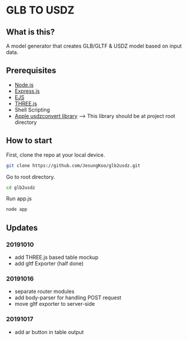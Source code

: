 # GLB TO USDZ

## What is this?

A model generator that creates GLB/GLTF & USDZ model based on input data.

## Prerequisites

* [Node.js](https://nodejs.org)
* [Express.js](https://expressjs.com)
* [EJS](https://ejs.co)
* [THREE.js](https://threejs.org)
* Shell Scripting
* [Apple usdzconvert library](https://developer.apple.com/download/more/?=USDPython) --> This library should be at project root directory

## How to start

First, clone the repo at your local device.

```bash
git clone https://github.com/JesungKoo/glb2usdz.git
```

Go to root directory.

```bash
cd glb2usdz
```

Run app.js

```bash
node app
```


## Updates

### 20191010

* add THREE.js based table mockup
* add gltf Exporter (half done)

### 20191016

* separate router modules
* add body-parser for handling POST request
* move gltf exporter to server-side

### 20191017

* add ar button in table output